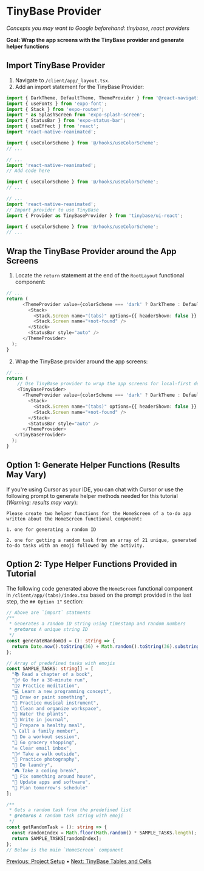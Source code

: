 # TinyBase Provider
*Concepts you may want to Google beforehand: tinybase, react providers*

**Goal: Wrap the app screens with the TinyBase provider and generate helper functions**

## Import TinyBase Provider
1. Navigate to `/client/app/_layout.tsx`.
2. Add an import statement for the TinyBase Provider:
```typescript
import { DarkTheme, DefaultTheme, ThemeProvider } from '@react-navigation/native';
import { useFonts } from 'expo-font';
import { Stack } from 'expo-router';
import * as SplashScreen from 'expo-splash-screen';
import { StatusBar } from 'expo-status-bar';
import { useEffect } from 'react';
import 'react-native-reanimated';

import { useColorScheme } from '@/hooks/useColorScheme';
// ...
```
```typescript
// ...
import 'react-native-reanimated';
// Add code here

import { useColorScheme } from '@/hooks/useColorScheme';
// ...
```
```typescript
// ...
import 'react-native-reanimated';
// Import provider to use TinyBase
import { Provider as TinyBaseProvider } from 'tinybase/ui-react';

import { useColorScheme } from '@/hooks/useColorScheme';
// ...
```

## Wrap the TinyBase Provider around the App Screens
1. Locate the `return` statement at the end of the `RootLayout` functional component:
```typescript
// ...
return (
      <ThemeProvider value={colorScheme === 'dark' ? DarkTheme : DefaultTheme}>
        <Stack>
          <Stack.Screen name="(tabs)" options={{ headerShown: false }} />
          <Stack.Screen name="+not-found" />
        </Stack>
        <StatusBar style="auto" />
      </ThemeProvider>
  );
}
```
2. Wrap the TinyBase provider around the app screens:
```typescript
// ...
return (
    // Use TinyBase provider to wrap the app screens for local-first development
    <TinyBaseProvider>
      <ThemeProvider value={colorScheme === 'dark' ? DarkTheme : DefaultTheme}>
        <Stack>
          <Stack.Screen name="(tabs)" options={{ headerShown: false }} />
          <Stack.Screen name="+not-found" />
        </Stack>
        <StatusBar style="auto" />
      </ThemeProvider>
   </TinyBaseProvider>
  );
}
```
## Option 1: Generate Helper Functions (Results May Vary)

If you're using Cursor as your IDE, you can chat with Cursor or use the following prompt to generate helper methods needed for this tutorial (*Warning: results may vary*):
```
Please create two helper functions for the HomeScreen of a to-do app written about the HomeScreen functional component:

1. one for generating a random ID

2. one for getting a random task from an array of 21 unique, generated to-do tasks with an emoji followed by the activity.
```

## Option 2: Type Helper Functions Provided in Tutorial

The following code generated above the `HomeScreen` functional component in `/client/app/(tabs)/index.tsx` based on the prompt provided in the last step, the `## Option 1"` section:
```typescript
// Above are `import` statments
/**
 * Generates a random ID string using timestamp and random numbers
 * @returns A unique string ID
 */
const generateRandomId = (): string => {
  return Date.now().toString(36) + Math.random().toString(36).substring(2);
};

// Array of predefined tasks with emojis
const SAMPLE_TASKS: string[] = [
  "📚 Read a chapter of a book",
  "🏃‍♂️ Go for a 30-minute run",
  "🧘‍♀️ Practice meditation",
  "💻 Learn a new programming concept",
  "🎨 Draw or paint something",
  "🎵 Practice musical instrument",
  "🧹 Clean and organize workspace",
  "🌱 Water the plants",
  "📝 Write in journal",
  "🥗 Prepare a healthy meal",
  "📞 Call a family member",
  "💪 Do a workout session",
  "🛒 Go grocery shopping",
  "✉️ Clear email inbox",
  "🚶‍♂️ Take a walk outside",
  "📸 Practice photography",
  "🧺 Do laundry",
  "🎮 Take a coding break",
  "🔧 Fix something around house",
  "📱 Update apps and software",
  "🌙 Plan tomorrow's schedule"
];

/**
 * Gets a random task from the predefined list
 * @returns A random task string with emoji
 */
const getRandomTask = (): string => {
  const randomIndex = Math.floor(Math.random() * SAMPLE_TASKS.length);
  return SAMPLE_TASKS[randomIndex];
};
// Below is the main `HomeScreen` component
```

[Previous: Project Setup](/01-project-setup.md) • [Next: TinyBase Tables and Cells](/03-tinybase-tables-and-cells.md)